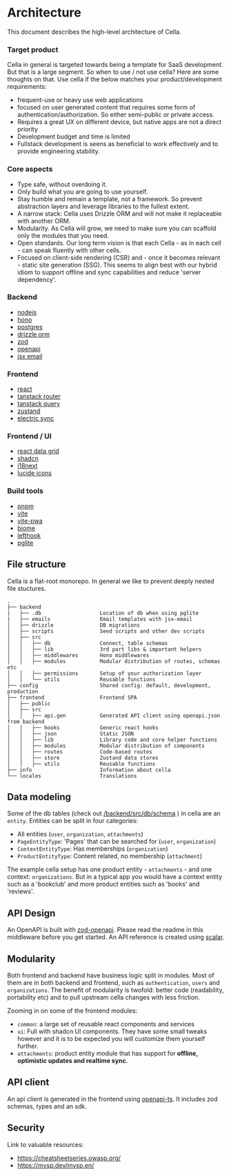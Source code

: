 # Architecture
This document describes the high-level architecture of Cella.

### Target product
Cella in general is targeted towards being a template for SaaS development. But that is a large segment. So when to use / not use cella? Here are some thoughts on that. Use cella if the below matches your product/development requirements:

* frequent-use or heavy use web applications
* focused on user generated content that requires some form of authentication/authorization. So either semi-public or private access.
* Requires a great UX on different device, but native apps are not a direct priority
* Development budget and time is limited
* Fullstack development is seens as beneficial to work effectively and to provide engineering stability. 

### Core aspects
 * Type safe, without overdoing it. 
 * Only build what you are going to use yourself.
 * Stay humble and remain a template, not a framework. So prevent abstraction layers and leverage libraries to the fullest extent.
 * A narrow stack: Cella uses Drizzle ORM and will not make it replaceable with another ORM.
 * Modularity. As Cella will grow, we need to make sure you can scaffold only the modules that you need.
 * Open standards. Our long term vision is that each Cella - as in each cell - can speak fluently with other cells.
 * Focused on client-side rendering (CSR) and - once it becomes relevant - static site generation (SSG). This seems to align best with our hybrid idiom to support offline and sync capabilities and reduce 'server dependency'. 

### Backend
- [nodejs](https://nodejs.org)
- [hono](https://hono.dev)
- [postgres](https://www.postgresql.org)
- [drizzle orm](https://orm.drizzle.team/)
- [zod](https://github.com/colinhacks/zod)
- [openapi](https://www.openapis.org)
- [jsx email](https://jsx.email/)

### Frontend
- [react](https://reactjs.org)
- [tanstack router](https://github.com/tanstack/router)
- [tanstack query](https://github.com/tanstack/query)
- [zustand](https://github.com/pmndrs/zustand)
- [electric sync](https://electric-sql.com/)

### Frontend / UI
- [react data grid](https://github.com/adazzle/react-data-grid)
- [shadcn](https://ui.shadcn.com)
- [i18next](https://www.i18next.com)
- [lucide icons](https://lucide.dev)

### Build tools
- [pnpm](https://pnpm.io)
- [vite](https://vitejs.dev)
- [vite-pwa](https://github.com/antfu/vite-plugin-pwa)
- [biome](https://biomejs.dev)
- [lefthook](https://github.com/evilmartians/lefthook)
- [pglite](https://pglite.dev/)


## File structure
Cella is a flat-root monorepo. In general we like to prevent deeply nested file stuctures.

```
.
├── backend
|   ├── .db                   Location of db when using pglite
|   ├── emails                Email templates with jsx-email
│   ├── drizzle               DB migrations
│   ├── scripts               Seed scripts and other dev scripts
│   ├── src                   
│   │   ├── db                Connect, table schemas
│   │   ├── lib               3rd part libs & important helpers
│   │   ├── middlewares       Hono middlewares
│   │   ├── modules           Modular distribution of routes, schemas etc
│   │   ├── permissions       Setup of your authorization layer
│   │   └── utils             Reusable functions
├── config                    Shared config: default, development, production
├── frontend                  Frontend SPA
│   ├── public                
│   ├── src                   
│   │   ├── api.gen           Generated API client using openapi.json from backend
│   │   ├── hooks             Generic react hooks
│   │   ├── json              Static JSON
│   │   ├── lib               Library code and core helper functions
│   │   ├── modules           Modular distribution of components
│   │   ├── routes            Code-based routes
│   │   ├── store             Zustand data stores
│   │   ├── utils             Reusable functions
├── info                      Information about cella
└── locales                   Translations
```

## Data modeling
Some of the db tables (check out [/backend/src/db/schema]() ) in cella are an `entity`. Entities can be split in four categories:
* All entities (`user`, `organization`, `attachments`)
* `PageEntityType`: 'Pages' that can be searched for (`user`, `organization`)
* `ContextEntityType`: Has memberships (`organization`)
* `ProductEntityType`: Content related, no membership (`attachment`)

The example cella setup has one product entity - `attachments` - and one context: `organizations`. But in a typical app you would have a context entity such as a 'bookclub' and more product entities such as 'books' and 'reviews'.

## API Design
An OpenAPI is built with [zod-openapi](https://github.com/honojs/middleware/tree/main/packages/zod-openapi). Please read the readme in this middleware before you get started. An API reference is created using [scalar](https://github.com/scalar/scalar).

## Modularity
Both frontend and backend have business logic split in modules. Most of them are in both backend and frontend, such as `authentication`, `users` and `organizations`. The benefit of modularity is twofold: better code (readability, portability etc) and to pull upstream cella changes with less friction.

Zooming in on some of the frontend modules:
* `common`: a large set of reusable react components and services 
* `ui`: Full with shadcn UI components. They have some small tweaks however and it is to be expected you will customize them yourself further.
* `attachments`: product entity module that has support for **offline, optimistic updates and realtime sync**.

## API client
An api client is generated in the frontend using [openapi-ts](https://github.com/hey-api/openapi-ts). It includes zod schemas, types and an sdk.

## Security
Link to valuable resources:
* https://cheatsheetseries.owasp.org/
* https://mvsp.dev/mvsp.en/
 
